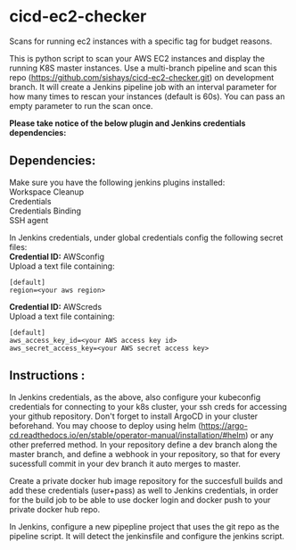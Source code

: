 # cicd-ec2-checker
Scans for running ec2 instances with a specific tag for budget reasons.


This is python script to scan your AWS EC2 instances and display the running K8S master instances.
Use a multi-branch pipeline and scan this repo (https://github.com/sishays/cicd-ec2-checker.git) on development branch.
It will create a Jenkins pipeline job with an interval parameter for how many times to rescan your instances (default is 60s).
You can pass an empty parameter to run the scan once.

<b>Please take notice of the below plugin and Jenkins credentials dependencies:</b>


## Dependencies:</br>
Make sure you have the following jenkins plugins installed:</br>
Workspace Cleanup</br>
Credentials</br>
Credentials Binding</br>
SSH agent</br>


In Jenkins credentials, under global credentials config the following secret files:</br>
**Credential ID:** AWSconfig</br>
Upload a text file containing:</br>
```
[default]
region=<your aws region>
```

**Credential ID:** AWScreds</br>
Upload a text file containing:</br>
```
[default]
aws_access_key_id=<your AWS access key id>
aws_secret_access_key=<your AWS secret access key>
```

## Instructions :</br>
In Jenkins credentials, as the above, also configure your kubeconfig credentials for connecting to your k8s cluster, your ssh creds for accessing your github repository. Don't forget to install ArgoCD in your cluster beforehand. You may choose to deploy using helm (https://argo-cd.readthedocs.io/en/stable/operator-manual/installation/#helm) or any other preferred method.
In your repository define a dev branch along the master branch, and define a webhook in your repository, so that for every sucessfull commit in your dev branch it auto merges to master. 

Create a private docker hub image repository for the succesfull builds and add these credentials (user+pass) as well to Jenkins credentials, in order for the build job to be able to use docker login and docker push to your private docker hub repo. 

In Jenkins, configure a new pipepline project that uses the git repo as the pipeline script. It will detect the jenkinsfile and configure the jenkins script.

